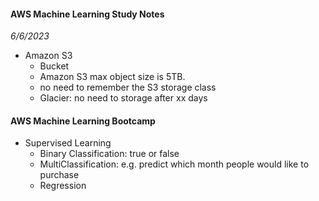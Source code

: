 #### AWS Machine Learning Study Notes
*6/6/2023* <br/>
* Amazon S3
  - Bucket
  - Amazon S3 max object size is 5TB. 
  - no need to remember the S3 storage class
  - Glacier: no need to storage after xx days

#### AWS Machine Learning Bootcamp
* Supervised Learning
  - Binary Classification: true or false
  - MultiClassification: e.g. predict which month people would like to purchase
  - Regression
